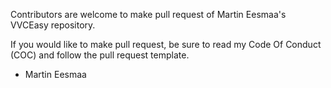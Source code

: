 Contributors are welcome to make pull request of Martin Eesmaa's VVCEasy repository.

If you would like to make pull request, be sure to read my Code Of Conduct (COC) and follow the pull request template.

- Martin Eesmaa
